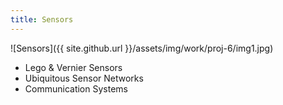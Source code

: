 ```yaml
---
title: Sensors
---
```


![Sensors]({{ site.github.url }}/assets/img/work/proj-6/img1.jpg)

* Lego & Vernier Sensors
* Ubiquitous Sensor Networks
* Communication Systems
